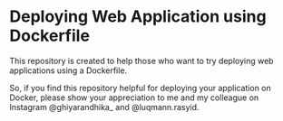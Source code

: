 # Deploying Web Application using Dockerfile

This repository is created to help those who want to try deploying web applications using a Dockerfile.

So, if you find this repository helpful for deploying your application on Docker, please show your appreciation to me and my colleague on Instagram @ghiyarandhika_ and @luqmann.rasyid.
